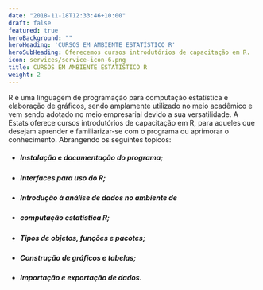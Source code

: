 ```yaml
---
date: "2018-11-18T12:33:46+10:00"
draft: false
featured: true
heroBackground: ""
heroHeading: 'CURSOS EM AMBIENTE ESTATÍSTICO R'
heroSubHeading: Oferecemos cursos introdutórios de capacitação em R.
icon: services/service-icon-6.png
title: CURSOS EM AMBIENTE ESTATÍSTICO R
weight: 2
---
```


R é uma linguagem de programação para computação estatística e elaboração de gráficos, sendo amplamente utilizado no meio acadêmico e vem sendo adotado no meio empresarial devido a sua versatilidade. A Estats oferece cursos introdutórios de capacitação em R, para aqueles que desejam aprender e familiarizar-se com o programa ou aprimorar o conhecimento. Abrangendo os seguintes topicos:

- ##### Instalação e documentação do programa;
- ##### Interfaces para uso do R;
- ##### Introdução à análise de dados no ambiente de
- ##### computação estatística R;
- ##### Tipos de objetos, funções e pacotes;
- ##### Construção de gráficos e tabelas;
- ##### Importação e exportação de dados.
